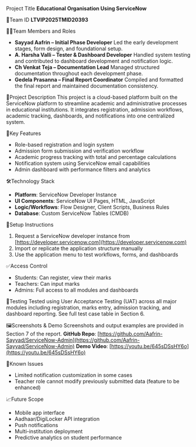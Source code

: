 Project Title
**Educational Organisation Using ServiceNow**

👥Team ID
**LTVIP2025TMID20393**

👨‍💻Team Members and Roles
* **Sayyad Aafrin – Initial Phase Developer**
  Led the early development stages, form design, and foundational setup.
* **A. Harsha Valli – Tester & Dashboard Developer**
  Handled system testing and contributed to dashboard development and notification logic.
* **Ch Venkat Teja – Documentation Lead**
  Managed structured documentation throughout each development phase.
* **Gedela Prasanna – Final Report Coordinator**
  Compiled and formatted the final report and maintained documentation consistency.

📄Project Description
This project is a cloud-based platform built on the ServiceNow platform to streamline academic and administrative processes in educational institutions. It integrates registration, admission workflows, academic tracking, dashboards, and notifications into one centralized system.

🧩Key Features
* Role-based registration and login system
* Admission form submission and verification workflow
* Academic progress tracking with total and percentage calculations
* Notification system using ServiceNow email capabilities
* Admin dashboard with performance filters and analytics

🛠Technology Stack
* **Platform**: ServiceNow Developer Instance
* **UI Components**: ServiceNow UI Pages, HTML, JavaScript
* **Logic/Workflows**: Flow Designer, Client Scripts, Business Rules
* **Database**: Custom ServiceNow Tables (CMDB)


🚀Setup Instructions
1. Request a ServiceNow developer instance from [https://developer.servicenow.com](https://developer.servicenow.com)
2. Import or replicate the application structure manually
3. Use the application menu to test workflows, forms, and dashboards

✅Access Control
* Students: Can register, view their marks
* Teachers: Can input marks
* Admins: Full access to all modules and dashboards

🧪Testing
Tested using User Acceptance Testing (UAT) across all major modules including registration, marks entry, admission tracking, and dashboard reporting. See full test case table in Section 6.

🖼Screenshots & Demo
Screenshots and output examples are provided in Section 7 of the report.
**GitHub Repo**: [https://github.com/Aafrin-Sayyad/ServiceNow-Admin](https://github.com/Aafrin-Sayyad/ServiceNow-Admin)
**Demo Video**: [https://youtu.be/645sDSsHY6o](https://youtu.be/645sDSsHY6o)

🔐Known Issues
* Limited notification customization in some cases
* Teacher role cannot modify previously submitted data (feature to be enhanced)

📈Future Scope
* Mobile app interface
* Aadhaar/DigiLocker API integration
* Push notifications
* Multi-institution deployment
* Predictive analytics on student performance
